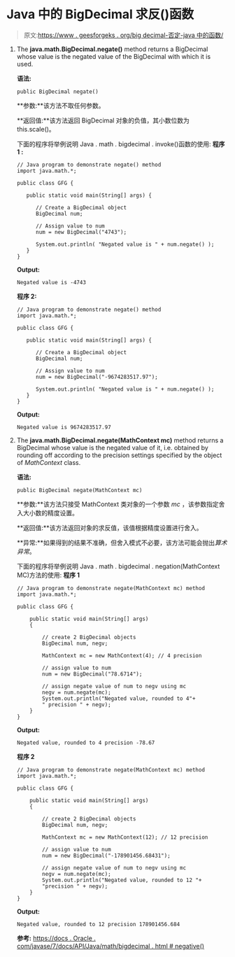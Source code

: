 # Java 中的 BigDecimal 求反()函数

> 原文:[https://www . geesforgeks . org/big decimal-否定-java 中的函数/](https://www.geeksforgeeks.org/bigdecimal-negate-function-in-java/)

1.  The **java.math.BigDecimal.negate()** method returns a BigDecimal whose value is the negated value of the BigDecimal with which it is used.

    **语法:**

    ```
    public BigDecimal negate()
    ```

    **参数:**该方法不取任何参数。

    **返回值:**该方法返回 BigDecimal 对象的负值，其小数位数为 this.scale()。

    下面的程序将举例说明 Java . math . bigdecimal . invoke()函数的使用:
    **程序 1 :**

    ```
    // Java program to demonstrate negate() method
    import java.math.*;

    public class GFG {

       public static void main(String[] args) {

          // Create a BigDecimal object
          BigDecimal num;

          // Assign value to num
          num = new BigDecimal("4743");

          System.out.println( "Negated value is " + num.negate() );
       }
    }
    ```

    **Output:**

    ```
    Negated value is -4743

    ```

    **程序 2:**

    ```
    // Java program to demonstrate negate() method
    import java.math.*;

    public class GFG {

       public static void main(String[] args) {

          // Create a BigDecimal object
          BigDecimal num;

          // Assign value to num
          num = new BigDecimal("-9674283517.97");

          System.out.println( "Negated value is " + num.negate() );
       }
    }
    ```

    **Output:**

    ```
    Negated value is 9674283517.97

    ```

2.  The **java.math.BigDecimal.negate(MathContext mc)** method returns a BigDecimal whose value is the negated value of it, i.e. obtained by rounding off according to the precision settings specified by the object of *MathContext* class.

    **语法:**

    ```
    public BigDecimal negate(MathContext mc)
    ```

    **参数:**该方法只接受 MathContext 类对象的一个参数 *mc* ，该参数指定舍入大小数的精度设置。

    **返回值:**该方法返回对象的求反值，该值根据精度设置进行舍入。

    **异常:**如果得到的结果不准确，但舍入模式不必要，该方法可能会抛出*算术异常*。

    下面的程序将举例说明 Java . math . bigdecimal . negation(MathContext MC)方法的使用:
    **程序 1**

    ```
    // Java program to demonstrate negate(MathContext mc) method
    import java.math.*;

    public class GFG {

        public static void main(String[] args)
        {

            // create 2 BigDecimal objects
            BigDecimal num, negv;

            MathContext mc = new MathContext(4); // 4 precision

            // assign value to num
            num = new BigDecimal("78.6714");

            // assign negate value of num to negv using mc
            negv = num.negate(mc);
            System.out.println("Negated value, rounded to 4"+
            " precision " + negv);
        }
    }
    ```

    **Output:**

    ```
    Negated value, rounded to 4 precision -78.67

    ```

    **程序 2**

    ```
    // Java program to demonstrate negate(MathContext mc) method
    import java.math.*;

    public class GFG {

        public static void main(String[] args)
        {

            // create 2 BigDecimal objects
            BigDecimal num, negv;

            MathContext mc = new MathContext(12); // 12 precision

            // assign value to num
            num = new BigDecimal("-178901456.68431");

            // assign negate value of num to negv using mc
            negv = num.negate(mc);
            System.out.println("Negated value, rounded to 12 "+
            "precision " + negv);
        }
    }
    ```

    **Output:**

    ```
    Negated value, rounded to 12 precision 178901456.684

    ```

    **参考:**
    [https://docs . Oracle . com/javase/7/docs/API/Java/math/bigdecimal . html # negative()](https://docs.oracle.com/javase/7/docs/api/java/math/BigDecimal.html#negate())